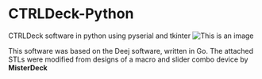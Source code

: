 
# CTRLDeck-Python
CTRLDeck software in python using pyserial and tkinter
![This is an image](https://raw.githubusercontent.com/Narfjones/CTRLDeck-Python/master/src/repository-graph.png)


This software was based on the Deej software, written in Go. 
The attached STLs were modified from designs of a macro and slider combo device by **MisterDeck**
